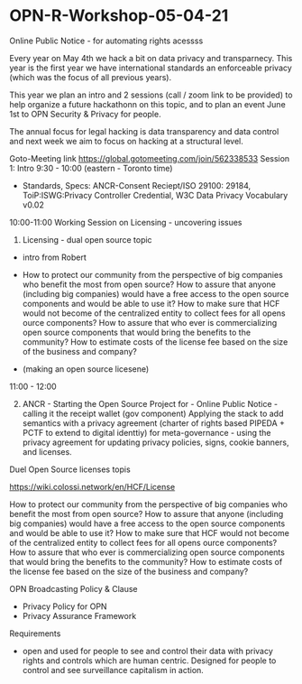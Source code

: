 # OPN-R-Workshop-05-04-21
Online Public Notice - for automating rights acessss

Every year on May 4th we hack a bit on data privacy and transparnecy.  This year is the first year we have international standards an enforceable privacy (which was the focus of all previous years).  

This year we plan an intro and 2 sessions (call / zoom link to be provided) to help organize a future hackathonn on this topic, and to plan an event June 1st to OPN Security & Privacy for people. 


The annual focus for legal hacking is data transparency and data control and next week we aim to focus on hacking at a structural level. 

Goto-Meeting link  https://global.gotomeeting.com/join/562338533
Session 1: Intro 
9:30 - 10:00 (eastern - Toronto time) 
- Standards, Specs:  ANCR-Consent Reciept/ISO 29100: 29184, ToiP:ISWG:Privacy Controller Credential, W3C Data Privacy Vocabulary v0.02

10:00-11:00
Working Session on Licensing - uncovering issues 
1. Licensing - dual open source topic 
- intro from Robert 
- How to protect our community from the perspective of big companies who benefit the most from open source?
How to assure that anyone (including big companies) would have a free access to the open source components and would be able to use it?
How to make sure that HCF would not become of the centralized entity to collect fees for all opens ource components?
How to assure that who ever is commercializing open source components that would bring the benefits to the community?
How to estimate costs of the license fee based on the size of the business and company?

- (making an open source licesene) 

11:00 - 12:00

2. ANCR - Starting the Open Source Project for - Online Public Notice -  calling it the receipt wallet (gov component) 
Applying the stack to add semantics with a privacy agreement (charter of rights based PIPEDA + PCTF to extend to digital identtiy) for meta-governance  - using the privacy agreement for updating privacy policies, signs, cookie banners, and licenses.  


Duel Open Source licenses topis
 
https://wiki.colossi.network/en/HCF/License

How to protect our community from the perspective of big companies who benefit the most from open source?
How to assure that anyone (including big companies) would have a free access to the open source components and would be able to use it?
How to make sure that HCF would not become of the centralized entity to collect fees for all opens ource components?
How to assure that who ever is commercializing open source components that would bring the benefits to the community?
How to estimate costs of the license fee based on the size of the business and company?

 OPN Broadcasting Policy & Clause
 - Privacy Policy for OPN
 - Privacy Assurance Framework
 
 Requirements 
-  open and used for people to see and control their data with privacy rights and controls which are human centric.  Designed for people to control and see   surveillance capitalism in action. 


